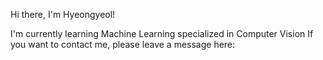 Hi there, I'm Hyeongyeol!

I'm currently learning Machine Learning specialized in Computer Vision
If you want to contact me, please leave a message here: